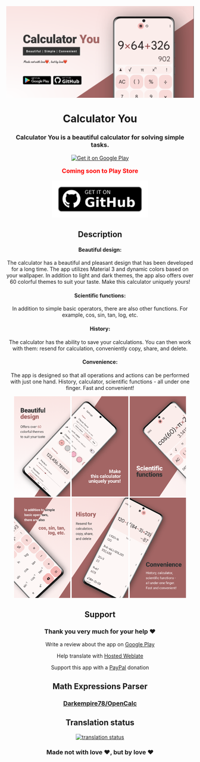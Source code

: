 <div align="center">


<img src="metadata/playStore/image/feature-graphic-v1.png" alt="Feature graphic" style="display: block; margin: 0 auto 30px;">

# Calculator You

### Calculator You is a beautiful calculator for solving simple tasks.

<a href="https://play.google.com/store/apps/details?id=com.marktka.calculatorYou">
      <img alt="Get it on Google Play" src="https://play.google.com/intl/en_us/badges/static/images/badges/en_badge_web_generic.png" height="100">
</a>

<p style="color:red; font-size:16px; font-weight:bold;">Coming soon to Play Store</p>

<a href="https://github.com/forzzzzz/Calculator-You/releases/tag/v2.2.2">
      <img alt="Get it on GitHub" src="https://raw.githubusercontent.com/deckerst/common/main/assets/get-it-on-github.png" height="100">
</a>


## Description

#### Beautiful design:

The calculator has a beautiful and pleasant design that has been developed for a long time. The app utilizes Material 3 and dynamic colors based on your wallpaper. In addition to light and dark themes, the app also offers over 60 colorful themes to suit your taste. Make this calculator uniquely yours!

#### Scientific functions:

In addition to simple basic operators, there are also other functions. For example, cos, sin, tan, log, etc.

#### History:

The calculator has the ability to save your calculations. You can then work with them: resend for calculation, conveniently copy, share, and delete.

#### Convenience:

The app is designed so that all operations and actions can be performed with just one hand. History, calculator, scientific functions - all under one finger. Fast and convenient!


<img alt="Screenshot" src="metadata/playStore/screenshots/phone/phone-1.png" width="30%"/>
<img alt="Screenshot" src="metadata/playStore/screenshots/phone/phone-2.png" width="30%"/>
<img alt="Screenshot" src="metadata/playStore/screenshots/phone/phone-3.png" width="30%"/>
<img alt="Screenshot" src="metadata/playStore/screenshots/phone/phone-4.png" width="30%"/>
<img alt="Screenshot" src="metadata/playStore/screenshots/phone/phone-5.png" width="30%"/>
<img alt="Screenshot" src="metadata/playStore/screenshots/phone/phone-6.png" width="30%"/>


## Support

### Thank you very much for your help :heart:

Write a review about the app on [Google Play](https://play.google.com/store/apps/details?id=com.marktka.calculatorYou)

Help translate with [Hosted Weblate](https://hosted.weblate.org/engage/calculator-you/)

Support this app with a [PayPal](https://www.paypal.com/donate/?hosted_button_id=GKC26SLPUTQMU) donation 


## Math Expressions Parser

### [Darkempire78/OpenCalc](https://github.com/Darkempire78/OpenCalc)


## Translation status
[![translation status](https://hosted.weblate.org/widget/calculator-you/multi-auto.svg)](https://hosted.weblate.org/engage/calculator-you/)


### Made not with love :heart:, but by love :heart:

</div>